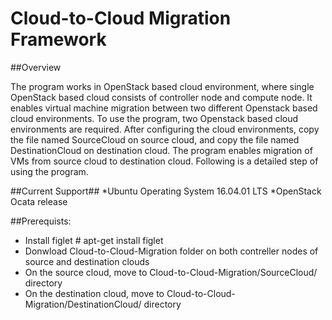 Cloud-to-Cloud Migration Framework
=====================================================================


##Overview

The program works in OpenStack based cloud environment, where single OpenStack based cloud consists of controller node and compute node. It enables virtual machine migration between two different Openstack based cloud environments. To use the program, two Openstack based cloud environments are required. After configuring the cloud environments, copy the file named SourceCloud on source cloud, and copy the file named DestinationCloud on destination cloud. The program enables migration of VMs from source cloud to destination cloud. Following is a detailed step of using the program.

##Current Support##
*Ubuntu Operating System 16.04.01 LTS
*OpenStack Ocata release

##Prerequists:
* Install figlet   # apt-get install figlet
* Donwload Cloud-to-Cloud-Migration folder on both  contreller nodes of source and destination clouds
* On the source cloud, move to Cloud-to-Cloud-Migration/SourceCloud/ directory
* On the destination cloud, move to Cloud-to-Cloud-Migration/DestinationCloud/ directory



